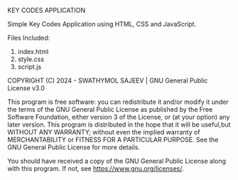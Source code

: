 KEY CODES APPLICATION

Simple Key Codes Application using HTML, CSS and JavaScript.

Files Included:

1. index.html
2. style.css
3. script.js

COPYRIGHT (C) 2024 - SWATHYMOL SAJEEV | GNU General Public License v3.0

This program is free software: you can redistribute it and/or modify it under the terms of the GNU General Public License as published by the Free Software Foundation, 
either version 3 of the License, or (at your option) any later version. This program is distributed in the hope that it will be useful,but WITHOUT ANY WARRANTY; 
without even the implied warranty of MERCHANTABILITY or FITNESS FOR A PARTICULAR PURPOSE.  See the GNU General Public License for more details.

You should have received a copy of the GNU General Public License along with this program.  If not, see <https://www.gnu.org/licenses/>.
